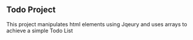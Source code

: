 ## Todo Project
This project manipulates html elements using Jqeury and uses arrays to achieve a simple Todo List
